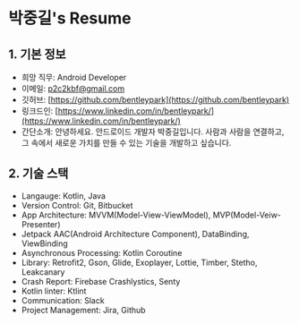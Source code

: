 # 박중길's Resume

## 1. 기본 정보 
* 희망 직무: Android Developer
* 이메일: [p2c2kbf@gmail.com](p2c2kbf@gmail.com)
* 깃허브: [https://github.com/bentleypark](https://github.com/bentleypark)
* 링크드인: [https://www.linkedin.com/in/bentleypark/](https://www.linkedin.com/in/bentleypark/) 
* 간단소개: 안녕하세요. 안드로이드 개발자 박중길입니다. 사람과 사람을 연결하고, 그 속에서 새로운 가치를 만들 수 있는 기술을 개발하고 싶습니다.

## 2. 기술 스택 
* Langauge: Kotlin, Java 
* Version Control: Git, Bitbucket
* App Architecture: MVVM(Model-View-ViewModel), MVP(Model-Veiw-Presenter)
* Jetpack AAC(Android Architecture Component), DataBinding, ViewBinding
* Asynchronous Processing: Kotlin Coroutine
* Library: Retrofit2, Gson, Glide, Exoplayer, Lottie, Timber, Stetho, Leakcanary
* Crash Report: Firebase Crashlystics, Senty
* Kotlin linter: Ktlint   
* Communication: Slack
* Project Management: Jira, Github
